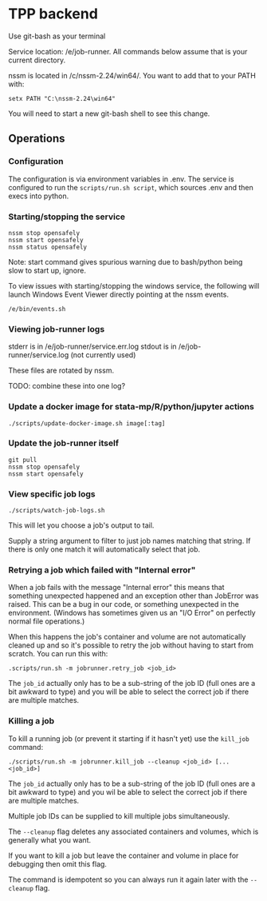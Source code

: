 # TPP backend

Use git-bash as your terminal

Service location: /e/job-runner. All commands below assume that is your current directory.

nssm is located in /c/nssm-2.24/win64/. You want to add that to your PATH with:

    setx PATH "C:\nssm-2.24\win64"

You will need to start a new git-bash shell to see this change.

## Operations

### Configuration

The configuration is via environment variables in .env.  The service is
configured to run the `scripts/run.sh script`, which sources .env and then
execs into python.

### Starting/stopping the service

    nssm stop opensafely
    nssm start opensafely
    nssm status opensafely

Note: start command gives spurious warning due to bash/python being slow to
start up, ignore.

To view issues with starting/stopping the windows service, the following will
launch Windows Event Viewer directly pointing at the nssm events.

    /e/bin/events.sh

### Viewing job-runner logs

stderr is in /e/job-runner/service.err.log
stdout is in /e/job-runner/service.log (not currently used)

These files are rotated by nssm.

TODO: combine these into one log?

### Update a docker image for stata-mp/R/python/jupyter actions

    ./scripts/update-docker-image.sh image[:tag]

### Update the job-runner itself

    git pull
    nssm stop opensafely
    nssm start opensafely

### View specific job logs

    ./scripts/watch-job-logs.sh

This will let you choose a job's output to tail.

Supply a string argument to filter to just job names matching that
string. If there is only one match it will automatically select that
job.


### Retrying a job which failed with "Internal error"

When a job fails with the message "Internal error" this means that
something unexpected happened and an exception other than JobError was
raised. This can be a bug in our code, or something unexpected in the
environment. (Windows has sometimes given us an "I/O Error" on
perfectly normal file operations.)

When this happens the job's container and volume are not
automatically cleaned up and so it's possible to retry the job without
having to start from scratch. You can run this with:

    .scripts/run.sh -m jobrunner.retry_job <job_id>

The `job_id` actually only has to be a sub-string of the job ID (full
ones are a bit awkward to type) and you will be able to select the
correct job if there are multiple matches.


### Killing a job

To kill a running job (or prevent it starting if it hasn't yet) use the
`kill_job` command:

    ./scripts/run.sh -m jobrunner.kill_job --cleanup <job_id> [... <job_id>]

The `job_id` actually only has to be a sub-string of the job ID (full
ones are a bit awkward to type) and you wil be able to select the
correct job if there are multiple matches.

Multiple job IDs can be supplied to kill multiple jobs simultaneously.

The `--cleanup` flag deletes any associated containers and volumes,
which is generally what you want.

If you want to kill a job but leave the container and volume in place
for debugging then omit this flag.

The command is idempotent so you can always run it again later with the
`--cleanup` flag.
